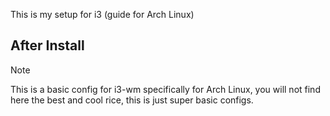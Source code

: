 This is my setup for i3
(guide for Arch Linux)

## After Install
> [!NOTE]
> This is a basic config for i3-wm specifically for Arch Linux, you will not find here the best and cool rice, this is just super basic configs.

